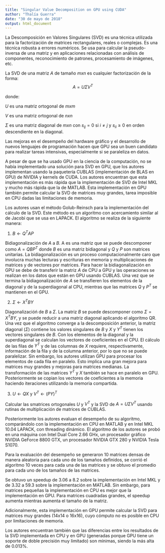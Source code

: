 ```yaml
---
title: "Singular Value Decomposition on GPU using CUDA"
author: "Thalía Guerra"
date: "30 de mayo de 2018"
output: html_document
---
```


La Descomposición en Valores Singulares (SVD) es una técnica utilizada para la factorización de matrices rectangulares, reales o complejas. Es una técnica robusta a errores numéricos. Se usa para calcular la pseudo-inversa de una matriz y en aplicaciones relacionadas con análisis de componentes, reconocimiento de patrones, procesamiento de imágenes, etc.

La SVD de una matriz $A$ de tamaño $m x n$ es cualquier factorización de la forma:
$$ A = U \Sigma V^T$$

donde: 

$U$ es una matriz ortogonal de $m x m$

$V$ es una matriz ortogonal de $n x n$

$\Sigma$ es una matriz diagonal de $m x n$ con $s_{ij} = 0$ si $i \neq j$ y $s_{ii} \geq 0$ en orden descendiente en la diagonal.

Las mejoras en el desempeño del hardware gráfico y el desarrollo de nuevos lenguajes de programación hacen que GPU sea un buen candidato para realizar tareas intensivas, especialmente si se paraleliza en datos.

A pesar de que se ha usado GPU en la ciencia de la computación, no se había implementado una solución para SVD en GPU, que los autores implementan usando la paquetería CUBLAS (implementación de BLAS en GPU) de NVIDIA y kernels de CUDA. Los autores encuentran que esta implementación es más rápida que la implementación de SVD de Intel MKL y mucho más rápida que la de MATLAB. Esta implementación en GPU también permite calcular la SVD de matrices muy grandes, tarea imposible en CPU dadas las limitaciones de memoria.

Los autores usan el método Golub-Reinsch para la implementación del cálculo de la SVD. Este método es un algoritmo con acercamiento similar al de Jacobi que se usa en LAPACK. El algoritmo se realiza de la siguiente manera:

1.  $B \leftarrow Q^T AP$ 

Bidiagonalización de $A$ a $B$. A es una matriz que se puede descomponer como $A = QBP^T$ donde $B$ es una matriz bidiagonal y $Q$ y $P$ son matrices unitarias. La bidiagonalización es un proceso computacionalmente caro que involucra muchas lecturas y escrituras en memoria y multiplicaciones de matrices y de vectores por matrices. Para hacer la bidiagonalización en GPU se debe de transferir la matriz $A$ de CPU a GPU y las operaciones se realizan en los datos que están en GPU usando CUBLAS. Una vez que se termina la bidiagonalización de $A$ se transfieren los elementos de la diagonal y de la superdiagonal al CPU, mientras que las matrices $Q$ y $P^T$ se mantienen en el GPU.
 
2.  $\Sigma \leftarrow X^T BY$ 

Diagonalizacióń de $B$ a $\Sigma$. La matriz $B$ se puede descomponer como $\Sigma = X^T BY$, y se puede reducir a una matriz diagonal aplicando el algoritmo QR. Una vez que el algoritmo converge a la descomposición anterior, la matriz diagonal ($\Sigma$) contiene los valores singulares de $B$ y $X$ y $Y^T$ tienen los vectores singulares de $B$. Con los elementos de la diagonal y la superdiagonal se calculan los vectores de coeficientes en el CPU. El cálculo de las filas de $Y^T$ y de las columnas de $X$ requiere, respectivamente, información de la fila y de la columna anterior, por lo que no se puede paralelizar. Sin embargo, los autores utilizan GPU para procesar los elementos de cada fila en paralelo. Esto implica una gran mejora para matrices muy grandes y mejoras para matrices medianas. La transformación de las matrices $Y^T$ y $X$ también se hace en paralelo en GPU. Posteriormente se copian los vectores de coeficientes a la memoria haciendo iteraciones utilizando la memoria compartida.

3. $U \leftarrow QX$ y $V^T \leftarrow (PY)^T$

Calcular las smatrices ortogonales $U$ y $V^T$ y la SVD de $A = U \Sigma V^T$ usando rutinas de multiplicación de matrices de CUBLAS.

Posteriormente los autores evaluan el desempeño de su algoritmo, comparándolo con la implementación en CPU en MATLAB y en Intel MKL 10.04 LAPACK, con threading dinámico. El algoritmo de los autores se probó en una máquina con Intel Dual Core 2.66 GHx, un procesador gráfico NVIDIA GeForce 8800 GTX, un procesador NVIDIA GTX 280 y NVIDIA Tesla S1070.

Para la evaluación del desempeño se generaron 10 matrices densas de manera aleatoria para cada uno de los tamaños definidos, se corrió el algoritmo 10 veces para cada una de las matrices y se obtuvo el promedio para cada uno de los tamaños de las matrices.

Se obtuvo un speedup de 3.06 a 8.2 sobre la implementación en Intel MKL y de 3.32 a 59.3 sobre la implementación en MATLAB. Sin embargo, para matrices pequeñas la implementación en CPU es mejor que la implementación en GPU. Para matrices cuadradas grandes, el speedup aumenta mientras aumenta el tamaño de la matriz.

Adicionalmente, esta implementación en GPU permite calcular la SVD para matrices muy grandes (14x14 o 16x16), cuyo cómputo no es posible en CPU por limitaciones de memoria.

Los autores encuentran también que las diferencias entre los resultados de la SVD implementada en CPU y en GPU (generadas porque GPU tiene un soporte de doble precisión muy limitado) son mínimas, siendo la más alta de 0.013%.
  
